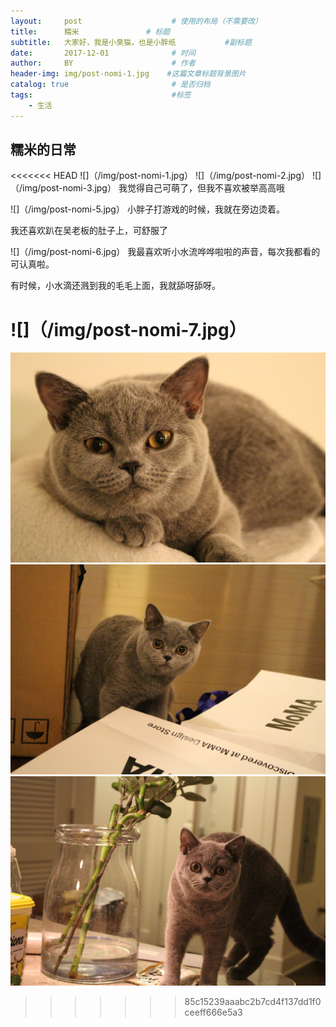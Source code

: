 ```yaml
---
layout:     post                    # 使用的布局（不需要改）
title:      糯米               # 标题 
subtitle:   大家好，我是小臭猫，也是小胖纸           #副标题
date:       2017-12-01              # 时间
author:     BY                      # 作者
header-img: img/post-nomi-1.jpg    #这篇文章标题背景图片
catalog: true                       # 是否归档
tags:                               #标签
    - 生活
---
```


## 糯米的日常
>

<<<<<<< HEAD
![]（/img/post-nomi-1.jpg）
![]（/img/post-nomi-2.jpg）
![]（/img/post-nomi-3.jpg）
我觉得自己可萌了，但我不喜欢被举高高哦

![]（/img/post-nomi-5.jpg）
小胖子打游戏的时候，我就在旁边烫着。

我还喜欢趴在吴老板的肚子上，可舒服了

![]（/img/post-nomi-6.jpg）
我最喜欢听小水流哗哗啦啦的声音，每次我都看的可认真啦。

有时候，小水滴还溅到我的毛毛上面，我就舔呀舔呀。

![]（/img/post-nomi-7.jpg）
=======
![](/img/post-nomi-1.jpg)
![](/img/post-nomi-2.jpg)
![](/img/post-nomi-3.jpg)
>>>>>>> 85c15239aaabc2b7cd4f137dd1f0ceeff666e5a3
